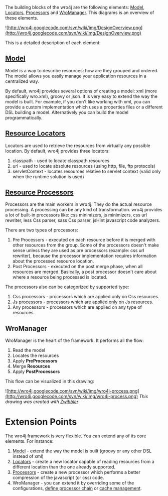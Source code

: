 The building blocks of the wro4j are the following elements: [Model](WroModel.md), [Locators](ResourceTypes.md), [Processors](ProcessorsManagement.md) and [WroManager](WroManager.md). This diagrams is an overview of these elements.

![http://wro4j.googlecode.com/svn/wiki/img/DesignOverview.png](http://wro4j.googlecode.com/svn/wiki/img/DesignOverview.png)

This is a detailed description of each element:

## [Model](WroModel.md) ##
Model is a way to describe resources: how are they grouped and ordered. The model allows you easily manage your application resources in a centralized way.

By default, wro4j provides several options of creating a model:  xml (more specifically wro.xml), groovy or json. It is very easy to extend the way the model is built. For example, if you don't like working with xml, you can provide a custom implementation which uses a properties files or a different DSL building a model. Alternatively you can build the model programmatically.

## [Resource Locators](ResourceTypes.md) ##
Locators are used to retrieve the resources from virtually any possible location. By default, wro4j provides three locators:
  1. classpath - used to locate classpath resources
  1. uri - used to locate absolute resources (using http, file, ftp protocols)
  1. servletContext - locates resources relative to servlet context (valid only when the runtime solution is used)

## [Resource Processors](ProcessorsManagement.md) ##
Processors are the main workers in wro4j. They do the actual resource processing. A processing can be any kind of transformation. wro4j provides a lot of built-in processors like: css minimizers, js minimizers, css url rewriter, less Css parser, sass Css parser, jsHint javascript code analyzers.

There are two types of processors:
  1. Pre Processors - executed on each resource before it is merged with other resources from the group. Some of the processors doesn't make sense unless they are used as pre processors (example: css url rewriter), because the processor implementation requires information about the processed resource location.
  1. Post Processors - executed on the post merge phase, when all resources are merged. Basically, a post processor doesn't care about where a resource being processed is located.

The processors also can be categorized by supported type:
  1. Css processors - processors which are applied only on Css resources.
  1. Js processors - processors which are applied only on Js resources.
  1. Any processors - processors which are applied on any type of resources.

## WroManager ##
WroManager is the heart of the framework. It performs all the flow:
  1. Read the model
  1. Locates the resources
  1. Apply **PreProcessors**
  1. Merge **Resources**
  1. Apply **PostProcessors**

This flow can be visualized in this drawing:

![http://wro4j.googlecode.com/svn/wiki/img/wro4j-process.png](http://wro4j.googlecode.com/svn/wiki/img/wro4j-process.png)
_This drawing was created with [Zwibbler](http://zwibbler.com/)_

# Extension Points #
The wro4j framework is very flexible. You can extend any of its core elements. For instance:
  1. [Model](WroModel.md) - extend the way the model is built (groovy or any other DSL instead of xml)
  1. [Locators](ResourceTypes.md) - create a new locator capable of reading resources from a different location than the one already supported.
  1. [Processors](ResourceProcessors.md) - create a new processor which performs a better compression of the javascript (or css) code.
  1. WroManager - you can extend it by overriding some of the configurations, [define processor chain](ProcessorsManagement.md) or [cache management](ExtendingCachingImplementation.md).